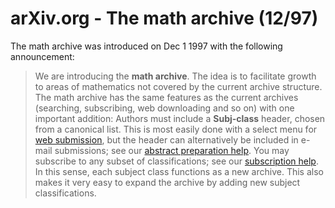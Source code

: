 # arXiv.org - The math archive (12/97)

The math archive was introduced on Dec 1 1997 with the following announcement:

> We are introducing the **math archive**. The idea is to facilitate growth to areas of mathematics not covered by the current archive structure. The math archive has the same features as the current archives (searching, subscribing, web downloading and so on) with one important addition: Authors must include a **Subj-class** header, chosen from a canonical list. This is most easily done with a select menu for [web submission](../help/submit/index.md), but the header can alternatively be included in e-mail submissions; see our [abstract preparation help](../help/prep.md). You may subscribe to any subset of classifications; see our [subscription help](../help/subscribe.md). In this sense, each subject class functions as a new archive. This also makes it very easy to expand the archive by adding new subject classifications.
